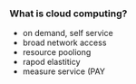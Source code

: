 ### What is cloud computing?
- on demand, self service
- broad network access
- resource pooliong
- rapod elastiticy
- measure service (PAY

<!--stackedit_data:
eyJoaXN0b3J5IjpbMTM1NjEyODAwMCw0MzUyMTczOTVdfQ==
-->